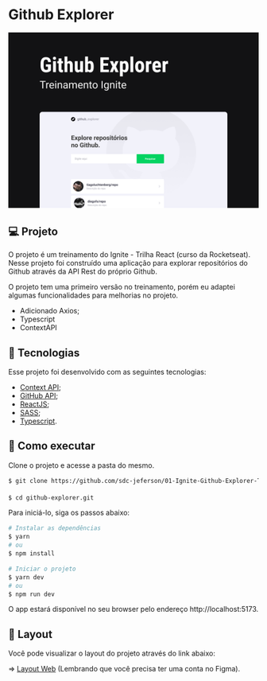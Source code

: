 # Github Explorer

<div>
  <img src="public/github-explorer.png"/>
</div>

## 💻 Projeto

O projeto é um treinamento do Ignite - Trilha React (curso da Rocketseat). Nesse projeto foi construído uma aplicação para explorar repositórios do Github através da API Rest do próprio Github.

O projeto tem uma primeiro versão no treinamento, porém eu adaptei algumas funcionalidades para melhorias no projeto.

- Adicionado Axios;
- Typescript
- ContextAPI

## 🧪 Tecnologias

Esse projeto foi desenvolvido com as seguintes tecnologias:

- [Context API](https://pt-br.reactjs.org/docs/context.html);
- [GitHub API](https://docs.github.com/pt/rest);
- [ReactJS](https://pt-br.reactjs.org/);
- [SASS](https://sass-lang.com/);
- [Typescript](https://www.typescriptlang.org/).

## 🚀 Como executar

Clone o projeto e acesse a pasta do mesmo.

```bash
$ git clone https://github.com/sdc-jeferson/01-Ignite-Github-Explorer-Training.git

$ cd github-explorer.git
```

Para iniciá-lo, siga os passos abaixo:

```bash
# Instalar as dependências
$ yarn
# ou
$ npm install
```

```bash
# Iniciar o projeto
$ yarn dev
# ou
$ npm run dev
```

O app estará disponível no seu browser pelo endereço http://localhost:5173.

## 🔖 Layout

Você pode visualizar o layout do projeto através do link abaixo:

=> [Layout Web](https://www.figma.com/design/HOCmxfrElzLpI75LdzFLia/Github-Explorer?node-id=0-1&t=EadkKeJt0njdHZhW-0) (Lembrando que você precisa ter uma conta no Figma).
